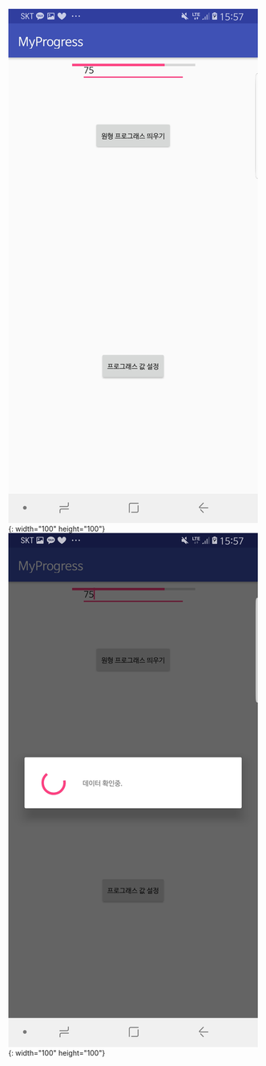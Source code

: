 ![Alt text](./a/a.jpg){: width="100" height="100"}
![Alt text](./a/b.jpg){: width="100" height="100"}

